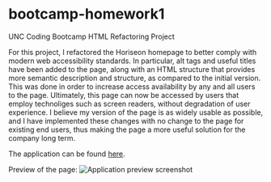 # bootcamp-homework1
UNC Coding Bootcamp HTML Refactoring Project

For this project, I refactored the Horiseon homepage to better comply with modern web accessibility standards. In particular, alt tags and useful titles have been added to the page, along with an HTML structure that provides more semantic description and structure, as compared to the initial version. This was done in order to increase access availability by any and all users to the page. Ultimately, this page can now be accessed by users that employ technoliges such as screen readers, without degradation of user experience. I believe my version of the page is as widely usable as possible, and I have implemented these changes with no change to the page for existing end users, thus making the page a more useful solution for the company long term.

The application can be found [here](https://caaam.github.io/bootcamp-homework1/).

Preview of the page:
![Application preview screenshot](/assets/images/screenshot.png "Horiseon homepage preview")
